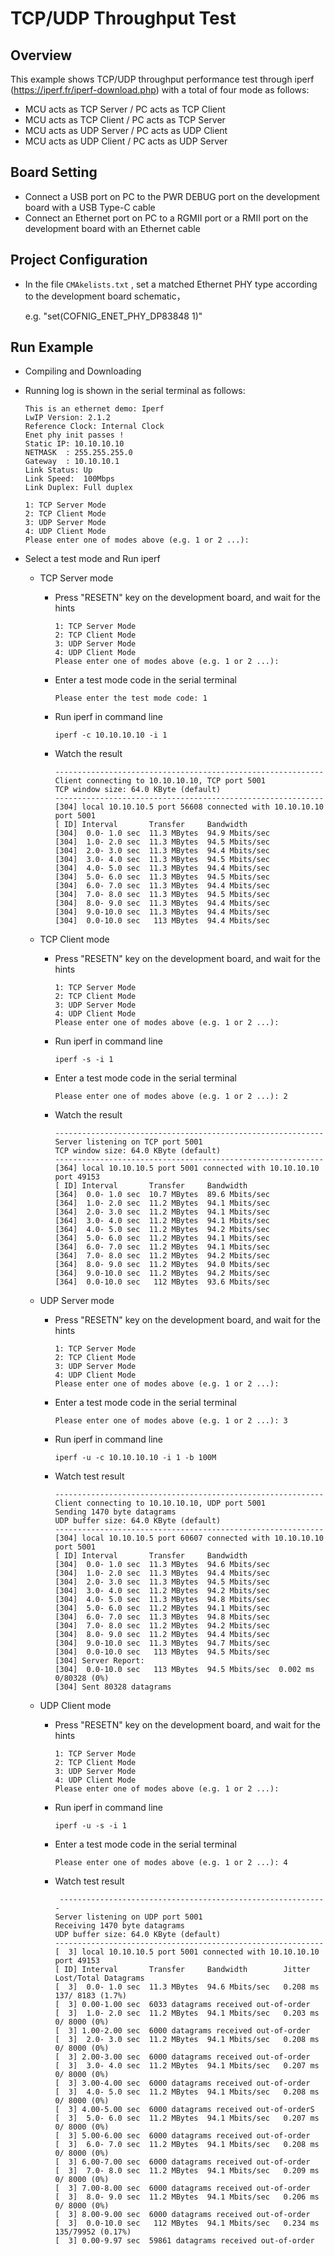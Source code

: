 # TCP/UDP Throughput Test

## Overview

This  example shows TCP/UDP throughput performance test through iperf (https://iperf.fr/iperf-download.php) with a total of four mode as follows:

- MCU acts as TCP Server / PC acts as TCP Client
- MCU acts as TCP Client / PC acts as TCP Server
- MCU acts as UDP Server / PC acts as UDP Client
- MCU acts as UDP Client / PC acts as UDP Server

## Board Setting

- Connect a USB port on PC to the PWR DEBUG port on the development board with a USB Type-C cable
- Connect an Ethernet port on PC to a RGMII port or a RMII port on the development board with an Ethernet cable

## Project Configuration

- In the file `CMAkelists.txt` ,  set a matched Ethernet PHY type according to the development board schematic，

  e.g. "set(COFNIG_ENET_PHY_DP83848 1)"

## Run Example

- Compiling and Downloading
- Running log is shown in the serial terminal as follows:
  ```console
  This is an ethernet demo: Iperf
  LwIP Version: 2.1.2
  Reference Clock: Internal Clock
  Enet phy init passes !
  Static IP: 10.10.10.10
  NETMASK  : 255.255.255.0
  Gateway  : 10.10.10.1
  Link Status: Up
  Link Speed:  100Mbps
  Link Duplex: Full duplex

  1: TCP Server Mode
  2: TCP Client Mode
  3: UDP Server Mode
  4: UDP Client Mode
  Please enter one of modes above (e.g. 1 or 2 ...):
   ```
- Select a test mode and Run iperf

  - TCP Server mode

    - Press "RESETN" key on the development board, and wait for the hints

      ```
      1: TCP Server Mode
      2: TCP Client Mode
      3: UDP Server Mode
      4: UDP Client Mode
      Please enter one of modes above (e.g. 1 or 2 ...):
      ```
    - Enter a test mode code in the serial terminal

      ```console
      Please enter the test mode code: 1
      ```
    - Run iperf  in command line

      ```console
      iperf -c 10.10.10.10 -i 1
      ```
    - Watch the result

      ```console
      ------------------------------------------------------------
      Client connecting to 10.10.10.10, TCP port 5001
      TCP window size: 64.0 KByte (default)
      ------------------------------------------------------------
      [304] local 10.10.10.5 port 56608 connected with 10.10.10.10 port 5001
      [ ID] Interval       Transfer     Bandwidth
      [304]  0.0- 1.0 sec  11.3 MBytes  94.9 Mbits/sec
      [304]  1.0- 2.0 sec  11.3 MBytes  94.5 Mbits/sec
      [304]  2.0- 3.0 sec  11.3 MBytes  94.4 Mbits/sec
      [304]  3.0- 4.0 sec  11.3 MBytes  94.5 Mbits/sec
      [304]  4.0- 5.0 sec  11.3 MBytes  94.4 Mbits/sec
      [304]  5.0- 6.0 sec  11.3 MBytes  94.5 Mbits/sec
      [304]  6.0- 7.0 sec  11.3 MBytes  94.4 Mbits/sec
      [304]  7.0- 8.0 sec  11.3 MBytes  94.5 Mbits/sec
      [304]  8.0- 9.0 sec  11.3 MBytes  94.4 Mbits/sec
      [304]  9.0-10.0 sec  11.3 MBytes  94.4 Mbits/sec
      [304]  0.0-10.0 sec   113 MBytes  94.4 Mbits/sec
      ```
  - TCP Client mode

    - Press "RESETN" key on the development board, and wait for the hints

      ```console
      1: TCP Server Mode
      2: TCP Client Mode
      3: UDP Server Mode
      4: UDP Client Mode
      Please enter one of modes above (e.g. 1 or 2 ...):
      ```
    - Run iperf  in command line

      ```console
      iperf -s -i 1
      ```
    - Enter a test mode code in the serial terminal

      ```console
      Please enter one of modes above (e.g. 1 or 2 ...): 2
      ```
    - Watch the result

      ```console
      ------------------------------------------------------------
      Server listening on TCP port 5001
      TCP window size: 64.0 KByte (default)
      ------------------------------------------------------------
      [364] local 10.10.10.5 port 5001 connected with 10.10.10.10 port 49153
      [ ID] Interval       Transfer     Bandwidth
      [364]  0.0- 1.0 sec  10.7 MBytes  89.6 Mbits/sec
      [364]  1.0- 2.0 sec  11.2 MBytes  94.1 Mbits/sec
      [364]  2.0- 3.0 sec  11.2 MBytes  94.1 Mbits/sec
      [364]  3.0- 4.0 sec  11.2 MBytes  94.1 Mbits/sec
      [364]  4.0- 5.0 sec  11.2 MBytes  94.2 Mbits/sec
      [364]  5.0- 6.0 sec  11.2 MBytes  94.1 Mbits/sec
      [364]  6.0- 7.0 sec  11.2 MBytes  94.1 Mbits/sec
      [364]  7.0- 8.0 sec  11.2 MBytes  94.2 Mbits/sec
      [364]  8.0- 9.0 sec  11.2 MBytes  94.0 Mbits/sec
      [364]  9.0-10.0 sec  11.2 MBytes  94.2 Mbits/sec
      [364]  0.0-10.0 sec   112 MBytes  93.6 Mbits/sec
      ```
  - UDP Server mode

    - Press "RESETN" key on the development board, and wait for the hints

      ```console
      1: TCP Server Mode
      2: TCP Client Mode
      3: UDP Server Mode
      4: UDP Client Mode
      Please enter one of modes above (e.g. 1 or 2 ...):
      ```
    - Enter a test mode code in the serial terminal

      ```console
      Please enter one of modes above (e.g. 1 or 2 ...): 3
      ```
    - Run iperf  in command line

      ```console
      iperf -u -c 10.10.10.10 -i 1 -b 100M
      ```
    - Watch test result

      ```console
      ------------------------------------------------------------
      Client connecting to 10.10.10.10, UDP port 5001
      Sending 1470 byte datagrams
      UDP buffer size: 64.0 KByte (default)
      ------------------------------------------------------------
      [304] local 10.10.10.5 port 60607 connected with 10.10.10.10 port 5001
      [ ID] Interval       Transfer     Bandwidth
      [304]  0.0- 1.0 sec  11.3 MBytes  94.6 Mbits/sec
      [304]  1.0- 2.0 sec  11.3 MBytes  94.4 Mbits/sec
      [304]  2.0- 3.0 sec  11.3 MBytes  94.5 Mbits/sec
      [304]  3.0- 4.0 sec  11.2 MBytes  94.2 Mbits/sec
      [304]  4.0- 5.0 sec  11.3 MBytes  94.8 Mbits/sec
      [304]  5.0- 6.0 sec  11.2 MBytes  94.1 Mbits/sec
      [304]  6.0- 7.0 sec  11.3 MBytes  94.8 Mbits/sec
      [304]  7.0- 8.0 sec  11.2 MBytes  94.2 Mbits/sec
      [304]  8.0- 9.0 sec  11.2 MBytes  94.4 Mbits/sec
      [304]  9.0-10.0 sec  11.3 MBytes  94.7 Mbits/sec
      [304]  0.0-10.0 sec   113 MBytes  94.5 Mbits/sec
      [304] Server Report:
      [304]  0.0-10.0 sec   113 MBytes  94.5 Mbits/sec  0.002 ms    0/80328 (0%)
      [304] Sent 80328 datagrams
      ```
  - UDP Client mode

    - Press "RESETN" key on the development board, and wait for the hints

      ```console
      1: TCP Server Mode
      2: TCP Client Mode
      3: UDP Server Mode
      4: UDP Client Mode
      Please enter one of modes above (e.g. 1 or 2 ...):
      ```
    - Run iperf  in command line

      ```console
      iperf -u -s -i 1
      ```
    - Enter a test mode code in the serial terminal

      ```console
      Please enter one of modes above (e.g. 1 or 2 ...): 4
      ```
    - Watch test result

      ```console
       ------------------------------------------------------------
      Server listening on UDP port 5001
      Receiving 1470 byte datagrams
      UDP buffer size: 64.0 KByte (default)
      ------------------------------------------------------------
      [  3] local 10.10.10.5 port 5001 connected with 10.10.10.10 port 49153
      [ ID] Interval       Transfer     Bandwidth        Jitter   Lost/Total Datagrams
      [  3]  0.0- 1.0 sec  11.3 MBytes  94.6 Mbits/sec   0.208 ms  137/ 8183 (1.7%)
      [  3] 0.00-1.00 sec  6033 datagrams received out-of-order
      [  3]  1.0- 2.0 sec  11.2 MBytes  94.1 Mbits/sec   0.203 ms    0/ 8000 (0%)
      [  3] 1.00-2.00 sec  6000 datagrams received out-of-order
      [  3]  2.0- 3.0 sec  11.2 MBytes  94.1 Mbits/sec   0.208 ms    0/ 8000 (0%)
      [  3] 2.00-3.00 sec  6000 datagrams received out-of-order
      [  3]  3.0- 4.0 sec  11.2 MBytes  94.1 Mbits/sec   0.207 ms    0/ 8000 (0%)
      [  3] 3.00-4.00 sec  6000 datagrams received out-of-order
      [  3]  4.0- 5.0 sec  11.2 MBytes  94.1 Mbits/sec   0.208 ms    0/ 8000 (0%)
      [  3] 4.00-5.00 sec  6000 datagrams received out-of-orderS
      [  3]  5.0- 6.0 sec  11.2 MBytes  94.1 Mbits/sec   0.207 ms    0/ 8000 (0%)
      [  3] 5.00-6.00 sec  6000 datagrams received out-of-order
      [  3]  6.0- 7.0 sec  11.2 MBytes  94.1 Mbits/sec   0.208 ms    0/ 8000 (0%)
      [  3] 6.00-7.00 sec  6000 datagrams received out-of-order
      [  3]  7.0- 8.0 sec  11.2 MBytes  94.1 Mbits/sec   0.209 ms    0/ 8000 (0%)
      [  3] 7.00-8.00 sec  6000 datagrams received out-of-order
      [  3]  8.0- 9.0 sec  11.2 MBytes  94.1 Mbits/sec   0.206 ms    0/ 8000 (0%)
      [  3] 8.00-9.00 sec  6000 datagrams received out-of-order
      [  3]  0.0-10.0 sec   112 MBytes  94.1 Mbits/sec   0.234 ms  135/79952 (0.17%)
      [  3] 0.00-9.97 sec  59861 datagrams received out-of-order
      ```
